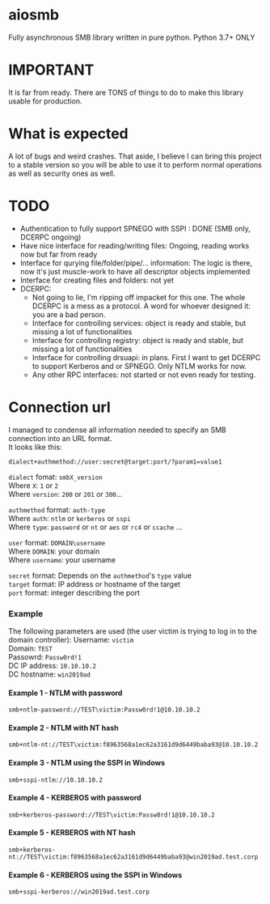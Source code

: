 # aiosmb
Fully asynchronous SMB library written in pure python. Python 3.7+ ONLY

# IMPORTANT
It is far from ready. There are TONS of things to do to make this library usable for production.  

# What is expected
A lot of bugs and weird crashes. That aside, I believe I can bring this project to a stable version so you will be able to use it to perform normal operations as well as security ones as well.

# TODO
- Authentication to fully support SPNEGO with SSPI : DONE (SMB only, DCERPC ongoing)
- Have nice interface for reading/writing files: Ongoing, reading works now but far from ready
- Interface for qurying file/folder/pipe/... information: The logic is there, now it's just muscle-work to have all descriptor objects implemented
- Interface for creating files and folders: not yet
- DCERPC:
  - Not going to lie, I'm ripping off impacket for this one. The whole DCERPC is a mess as a protocol. A word for whoever designed it: you are a bad person.
  - Interface for controlling services: object is ready and stable, but missing a lot of functionalities
  - Interface for controlling registry: object is ready and stable, but missing a lot of functionalities
  - Interface for controlling drsuapi: in plans. First I want to get DCERPC to support Kerberos and or SPNEGO. Only NTLM works for now.
  - Any other RPC interfaces: not started or not even ready for testing.
  
# Connection url
I managed to condense all information needed to specify an SMB connection into an URL format.  
It looks like this:  
  
`dialect+authmethod://user:secret@target:port/?param1=value1`  
  
`dialect` fomat:  `smbX_version`  
Where `X`: `1` or `2`  
Where `version`: `200` or `201` or `300`...  
  
`authmethod` format: `auth-type`  
Where `auth`: `ntlm` or `kerberos` or `sspi`  
Where `type`: `password` or `nt` or `aes` or `rc4` or `ccache` ...  
  
`user` format: `DOMAIN\username`  
Where `DOMAIN`: your domain  
Where `username`: your username  
  
`secret` format: Depends on the `authmethod`'s `type` value  
`target` format: IP address or hostname of the target  
`port` format: integer describing the port  


### Example
The following parameters are used (the user victim is trying to log in to the domain controller):
Username: `victim`  
Domain: `TEST`  
Passowrd: `Passw0rd!1`  
DC IP address: `10.10.10.2`  
DC hostname: `win2019ad`  

#### Example 1 - NTLM with password
`smb+ntlm-password://TEST\victim:Passw0rd!1@10.10.10.2`
#### Example 2 - NTLM with NT hash
`smb+ntlm-nt://TEST\victim:f8963568a1ec62a3161d9d6449baba93@10.10.10.2`
#### Example 3 - NTLM using the SSPI in Windows
`smb+sspi-ntlm://10.10.10.2`
#### Example 4 - KERBEROS with password
`smb+kerberos-password://TEST\victim:Passw0rd!1@10.10.10.2`
#### Example 5 - KERBEROS with NT hash
`smb+kerberos-nt://TEST\victim:f8963568a1ec62a3161d9d6449baba93@win2019ad.test.corp`
#### Example 6 - KERBEROS using the SSPI in Windows
`smb+sspi-kerberos://win2019ad.test.corp`
